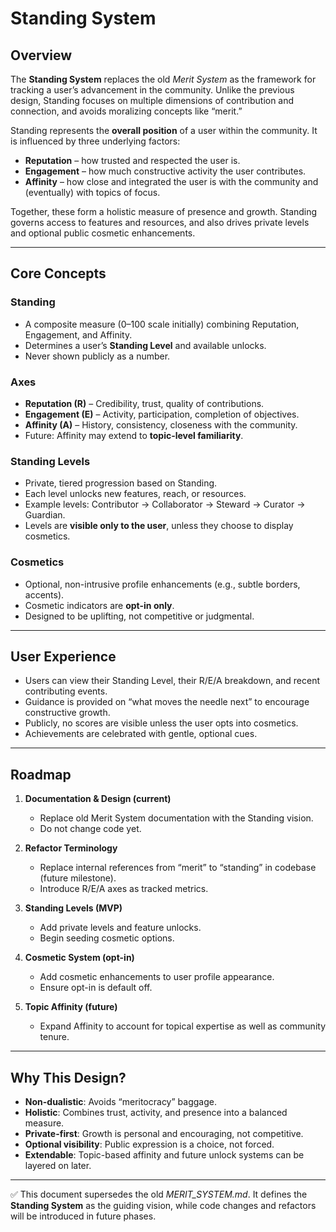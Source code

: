 # Standing System

## Overview

The **Standing System** replaces the old *Merit System* as the framework for tracking a user’s advancement in the community. Unlike the previous design, Standing focuses on multiple dimensions of contribution and connection, and avoids moralizing concepts like “merit.”

Standing represents the **overall position** of a user within the community. It is influenced by three underlying factors:

* **Reputation** – how trusted and respected the user is.
* **Engagement** – how much constructive activity the user contributes.
* **Affinity** – how close and integrated the user is with the community and (eventually) with topics of focus.

Together, these form a holistic measure of presence and growth. Standing governs access to features and resources, and also drives private levels and optional public cosmetic enhancements.

---

## Core Concepts

### Standing

* A composite measure (0–100 scale initially) combining Reputation, Engagement, and Affinity.
* Determines a user’s **Standing Level** and available unlocks.
* Never shown publicly as a number.

### Axes

* **Reputation (R)** – Credibility, trust, quality of contributions.
* **Engagement (E)** – Activity, participation, completion of objectives.
* **Affinity (A)** – History, consistency, closeness with the community.
* Future: Affinity may extend to **topic-level familiarity**.

### Standing Levels

* Private, tiered progression based on Standing.
* Each level unlocks new features, reach, or resources.
* Example levels: Contributor → Collaborator → Steward → Curator → Guardian.
* Levels are **visible only to the user**, unless they choose to display cosmetics.

### Cosmetics

* Optional, non-intrusive profile enhancements (e.g., subtle borders, accents).
* Cosmetic indicators are **opt-in only**.
* Designed to be uplifting, not competitive or judgmental.

---

## User Experience

* Users can view their Standing Level, their R/E/A breakdown, and recent contributing events.
* Guidance is provided on “what moves the needle next” to encourage constructive growth.
* Publicly, no scores are visible unless the user opts into cosmetics.
* Achievements are celebrated with gentle, optional cues.

---

## Roadmap

1. **Documentation & Design (current)**

   * Replace old Merit System documentation with the Standing vision.
   * Do not change code yet.
2. **Refactor Terminology**

   * Replace internal references from “merit” to “standing” in codebase (future milestone).
   * Introduce R/E/A axes as tracked metrics.
3. **Standing Levels (MVP)**

   * Add private levels and feature unlocks.
   * Begin seeding cosmetic options.
4. **Cosmetic System (opt-in)**

   * Add cosmetic enhancements to user profile appearance.
   * Ensure opt-in is default off.
5. **Topic Affinity (future)**

   * Expand Affinity to account for topical expertise as well as community tenure.

---

## Why This Design?

* **Non-dualistic**: Avoids “meritocracy” baggage.
* **Holistic**: Combines trust, activity, and presence into a balanced measure.
* **Private-first**: Growth is personal and encouraging, not competitive.
* **Optional visibility**: Public expression is a choice, not forced.
* **Extendable**: Topic-based affinity and future unlock systems can be layered on later.

---

✅ This document supersedes the old *MERIT_SYSTEM.md*. It defines the **Standing System** as the guiding vision, while code changes and refactors will be introduced in future phases.